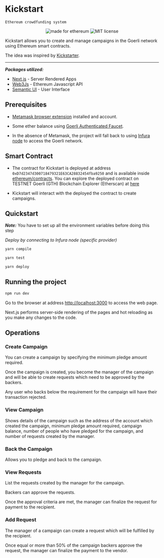 # Kickstart

`Ethereum crowdfunding system`

<p align="center">
  <img alt="made for ethereum" src="https://img.shields.io/badge/made_for-ethereum-771ea5.svg">
  <img alt="MIT license" src="https://img.shields.io/badge/license-MIT-blue.svg">
</p>

Kickstart allows you to create and manage campaigns in the Goerli network using Ethereum smart contracts.

The idea was inspired by [Kickstarter](https://www.kickstarter.com).

---

***Packages utilized:***

- [Next.js](https://nextjs.org/) - Server Rendered Apps
- [Web3Js](https://web3js.readthedocs.io/en/1.0/) - Ethereum Javascript API
- [Semantic UI](https://react.semantic-ui.com/) - User Interface

<!-- ![Ethereum Campaigns Project](https://i.imgur.com/ZJnIbFN.gif) -->

## Prerequisites

- [Metamask browser extension](https://metamask.io/) installed and account.

- Some ether balance using [Goerli Authenticated Faucet](https://goerlifaucet.com).

- In the absence of Metamask, the project will fall back to using [Infura node](https://infura.io/) to access the Goerli network.

## Smart Contract

- The contract for Kickstart is deployed at address `0xD7d2347d300718479321E63CA28832454fba9250` and is available inside [ethereum/contracts](https://github.com/minhtran241/kickstart/tree/main/ethereum/contracts). You can explore the deployed contract on TESTNET Goerli (GTH) Blockchain Explorer (Etherscan) at [here](https://goerli.etherscan.io/address/0xD7d2347d300718479321E63CA28832454fba9250)

- Kickstart will interact with the deployed the contract to create campaigns.

## Quickstart

***Note:*** You have to set up all the environment variables before doing this step

*Deploy by connecting to Infura node (specific provider)*

```sh
yarn compile

yarn test

yarn deploy
```

## Running the project

```sh
npm run dev
```

Go to the browser at address <http://localhost:3000> to access the web page.

Next.js performs server-side rendering of the pages and hot reloading as you make any changes to the code.

## Operations

### Create Campaign

You can create a campaign by specifying the minimum pledge amount required.

Once the campaign is created, you become the manager of the campaign and will be able to create requests which need to be approved by the backers.

Any user who backs below the requirement for the campaign will have their transaction rejected.

### View Campaign

Shows details of the campaign such as the address of the account which created the campaign, minimum pledge amount required, campaign balance, number of people who have pledged for the campaign, and number of requests created by the manager.

### Back the Campaign

Allows you to pledge and back to the campaign.

### View Requests

List the requests created by the manager for the campaign.

Backers can approve the requests.

Once the approval criteria are met, the manager can finalize the request for payment to the recipient.

### Add Request

The manager of a campaign can create a request which will be fulfilled by the recipient.

Once equal or more than 50% of the campaign backers approve the request, the manager can finalize the payment to the vendor.
